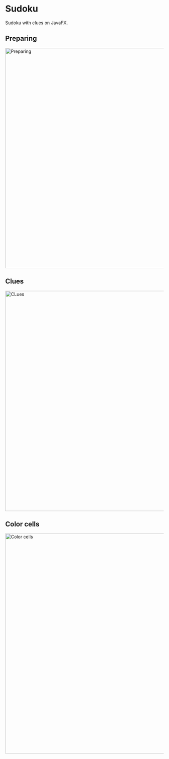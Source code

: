 # Sudoku
Sudoku with clues on JavaFX.

## Preparing
<img src="https://github.com/Securedill/Sudoku/blob/master/Photos/Screenshot_1.png" alt="Preparing" width="700">

## Clues
<img src="https://github.com/Securedill/Sudoku/blob/master/Photos/Screenshot_2.png" alt="CLues" width="700">

## Color cells
<img src="https://github.com/Securedill/Sudoku/blob/master/Photos/Screenshot_3.png" alt="Color cells" width="700">
